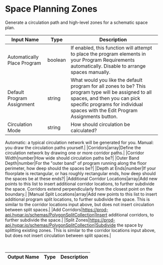 

# Space Planning Zones

Generate a circulation path and high-level zones for a schematic space plan.

|Input Name|Type|Description|
|---|---|---|
|Automatically Place Program|boolean|If enabled, this function will attempt to place the program elements in your Program Requirements automatically. Disable to arrange spaces manually.|
|Default Program Assignment|string|What would you like the default program for all zones to be? This program type will be assigned to all spaces, and then you can pick specific programs for individual spaces with the Edit Program Assignments button.|
|Circulation Mode|string|How should circulation be calculated? 
Automatic: a typical circulation network will be generated for you. 
Manual: you draw the circulation paths yourself.|
|Corridors|array|Define the circulation network by drawing one or more corridor paths.|
|Corridor Width|number|How wide should circulation paths be?|
|Outer Band Depth|number|For the "outer band" of program running along the floor perimeter, how deep should the spaces be?|
|Depth at Ends|number|If your floorplate is rectangular, or has roughly rectangular ends, how deep should the spaces be at these ends?|
|Additional Corridor Locations|array|Add new points to this list to insert additional corridor locations, to further subdivide the space. Corridors extend perpendicularly from the closest point on the boundary.|
|Manual Split Locations|array|Add new points to this list to insert additional program split locations, to further subdivide the space. This is similar to the corridor locations input above, but does not insert circulation between split spaces.|
|Add Corridors|https://prod-api.hypar.io/schemas/PolygonSplitCollection|Insert additional corridors, to further subdivide the space.|
|Split Zones|https://prod-api.hypar.io/schemas/PolygonSplitCollection|Subdivide the space by splitting existing zones. This is similar to the corridor locations input above, but does not insert circulation between split spaces.|


<br>

|Output Name|Type|Description|
|---|---|---|

